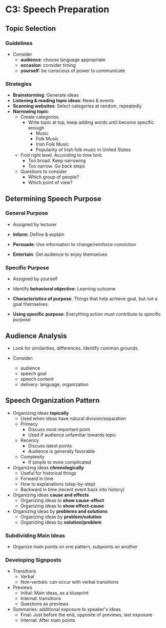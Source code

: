 # C3: Speech Preparation

##  Topic Selection

### Guidelines

- Consider
  - **audience**: choose language appropriate
  - **occasion**: consider timing
  - **yourself**: be conscious of power to communicate

### Strategies

- **Brainstorming**: Generate ideas
- **Listening & reading topic ideas**: News & events
- **Scanning websites**: Select categories at random, repeatedly
- **Narrowing topic**: 
  - Create categories.
    - Write topic at top, keep adding words until become specific enough
      - Music
      - Folk Music
      - Irish Folk Music
      - Popularity of Irish folk music in United States
  - Find right level. According to time limit.
    - Too broad. Keep narrowing
    - Too narrow. Go back steps
  - Questions to consider
    - Which group of people?
    - Which point of view?

## Determining Speech Purpose

### General Purpose

- Assigned by lecturer

- **Inform**: Define & explain
- **Persuade**: Use information to change/reinforce conviction
- **Entertain**: Get audience to enjoy themselves

### Specific Purpose

- Assigned by yourself

- Identify **behavioral objective**: Learning outcome
- **Characteristics of purpose**. Things that help achieve goal, but not a goal themselves. 
- **Using specific purpose**: Everything action must contribute to specific purpose

## Audience Analysis

- Look for similarities, differences. Identify common grounds.

- Consider:
  - audience
  - speech goal
  - speech content
  - delivery: language, organization

## Speech Organization Pattern

- Organizing ideas **topically**
  - Used when ideas have natural division/separation
  - Primacy
    - Discuss most important point
    - Used if audience unfamiliar towards topic
  - Recency
    - Discuss latest points
    - Audience is generally favorable
  - Complexity
    - If simple to more complicated
- Organizing ideas **chronologically**
  - Useful for historical things
  - Forward in time
  - How to explanations (step-by-step)
  - Backward in time (recent event back into history)
- Organizing ideas **cause and effects**
  - Organizing ideas to **show cause-effect**
  - Organizing ideas to **show effect-cause**
- Organizing ideas by **problems and solutions**
  - Organizing ideas by **problem/solution**
  - Organizing ideas by **solution/problem**

### Subdividing Main Ideas

- Organize main points on one pattern, subpoints on another

### Developing Signposts

- Transitions
  - Verbal
  - Non-verbals: can occur with verbal transitions
- Previews
  - Initial: Main ideas, as a blueprint
  - Internal: transitions
  - Questions as previews
- Summaries: additional exposure to speaker's ideas
  - Final: Just before the end, opposite of previews, last exposure
  - Internal: After main points